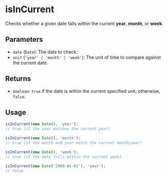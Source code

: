 # isInCurrent

Checks whether a given date falls within the current **year**, **month**, or **week**.

## Parameters

* `date` (`Date`): The date to check.
* `unit` (`'year' | 'month' | 'week'`): The unit of time to compare against the current date.

## Returns

* `boolean`: `true` if the date is within the current specified unit; otherwise, `false`.

## Usage

```ts
isInCurrent(new Date(), 'year'); 
// true (if the year matches the current year)

isInCurrent(new Date(), 'month'); 
// true (if the month and year match the current month/year)

isInCurrent(new Date(), 'week'); 
// true (if the date falls within the current week)

isInCurrent(new Date('2000-01-01'), 'year'); 
// false
```